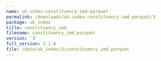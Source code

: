 ```yaml
---
name: uk-index-constituency-imd-parquet
permalink: /downloads/uk-index-constituency-imd-parquet/3
package: uk_index
title: constituency_imd
filename: constituency_imd.parquet
version: '3'
full_version: 3.1.0
file: /data/uk_index/3/constituency_imd.parquet
---
```

